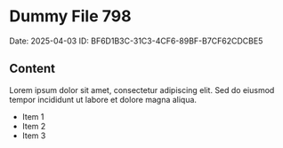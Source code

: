 # Dummy File 798

Date: 2025-04-03
ID: BF6D1B3C-31C3-4CF6-89BF-B7CF62CDCBE5

## Content

Lorem ipsum dolor sit amet, consectetur adipiscing elit.
Sed do eiusmod tempor incididunt ut labore et dolore magna aliqua.

* Item 1
* Item 2
* Item 3
